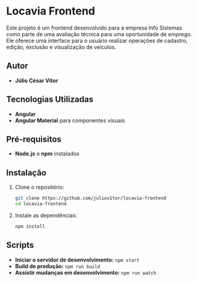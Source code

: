 # Locavia Frontend

Este projeto é um frontend desenvolvido para a empresa Info Sistemas como parte de uma avaliação técnica para uma oportunidade de emprego. Ele oferece uma interface para o usuário realizar operações de cadastro, edição, exclusão e visualização de veículos.

## Autor
- **Júlio César Vitor**

## Tecnologias Utilizadas
- **Angular**
- **Angular Material** para componentes visuais

## Pré-requisitos
- **Node.js** e **npm** instalados

## Instalação

1. Clone o repositório:

   ```bash
   git clone https://github.com/juliov1tor/locavia-frontend
   cd locavia-frontend
   ```

2. Instale as dependências:

   ```bash
   npm install
   ```

## Scripts

- **Iniciar o servidor de desenvolvimento:** `npm start`
- **Build de produção:** `npm run build`
- **Assistir mudanças em desenvolvimento:** `npm run watch`


